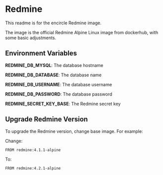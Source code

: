 # Redmine

This readme is for the encircle Redmine image.

The image is the official Redmine Alpine Linux image from dockerhub, with some basic adjustments.

## Environment Variables

**REDMINE_DB_MYSQL**: The database hostname

**REDMINE_DB_DATABASE**: The database name

**REDMINE_DB_USERNAME**: The database username

**REDMINE_DB_PASSWORD**: The database password

**REDMINE_SECRET_KEY_BASE**: The Redmine secret key

## Upgrade Redmine Version

To upgrade the Redmine version, change base image. For example:

Change:

```
FROM redmine:4.1.1-alpine
```

To:

```
FROM redmine:4.2.1-alpine
```
